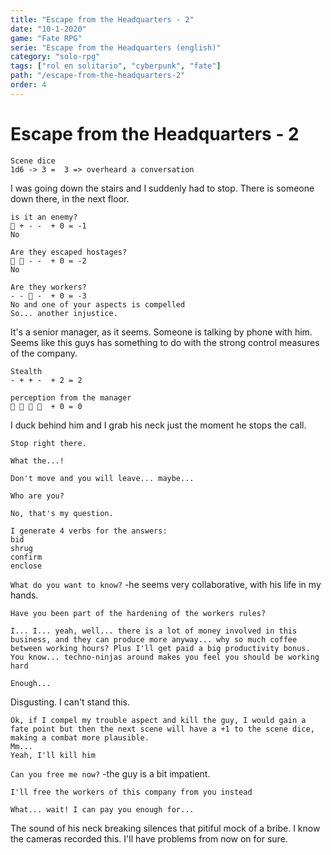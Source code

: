 ```yaml
---
title: "Escape from the Headquarters - 2"
date: "10-1-2020"
game: "Fate RPG"
serie: "Escape from the Headquarters (english)"
category: "solo-rpg"
tags: ["rol en solitario", "cyberpunk", "fate"]
path: "/escape-from-the-headquarters-2"
order: 4
---
```


# Escape from the Headquarters - 2

```
Scene dice
1d6 -> 3 =  3 => overheard a conversation
```

I was going down the stairs and I suddenly had to stop. There is someone down there, in the next floor.

```
is it an enemy?
͸ + - -  + 0 = -1
No
```

```
Are they escaped hostages?
͸ ͸ - -  + 0 = -2
No
```

```
Are they workers?
- - ͸ -  + 0 = -3
No and one of your aspects is compelled
So... another injustice.
```

It's a senior manager, as it seems. Someone is talking by phone with him. Seems like this guys has something to do with the strong control measures of the company.

```
Stealth
- + + -  + 2 = 2
```

```
perception from the manager
͸ ͸ ͸ ͸  + 0 = 0
```

I duck behind him and I grab his neck just the moment he stops the call.

`Stop right there.`

`What the...!`

`Don't move and you will leave... maybe...`

`Who are you?`

`No, that's my question.`

```
I generate 4 verbs for the answers:
bid
shrug
confirm
enclose
```

`What do you want to know?` -he seems very collaborative, with his life in my hands.

`Have you been part of the hardening of the workers rules?`

`I... I... yeah, well... there is a lot of money involved in this business, and they can produce more anyway... why so much coffee between working hours? Plus I'll get paid a big productivity bonus. You know... techno-ninjas around makes you feel you should be working hard`

`Enough...`

Disgusting. I can't stand this.

```
Ok, if I compel my trouble aspect and kill the guy, I would gain a fate point but then the next scene will have a +1 to the scene dice, making a combat more plausible.
Mm...
Yeah, I'll kill him
```

`Can you free me now?` -the guy is a bit impatient.

`I'll free the workers of this company from you instead`

`What... wait! I can pay you enough for...`

The sound of his neck breaking silences that pitiful mock of a bribe. I know the cameras recorded this. I'll have problems from now on for sure.
